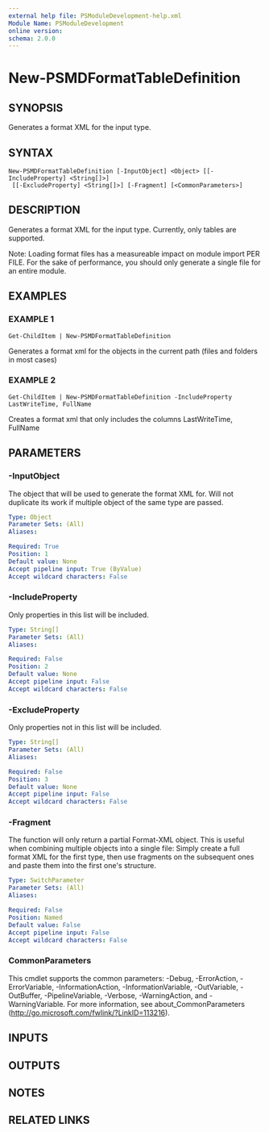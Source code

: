 ```yaml
---
external help file: PSModuleDevelopment-help.xml
Module Name: PSModuleDevelopment
online version:
schema: 2.0.0
---
```


# New-PSMDFormatTableDefinition

## SYNOPSIS
Generates a format XML for the input type.

## SYNTAX

```
New-PSMDFormatTableDefinition [-InputObject] <Object> [[-IncludeProperty] <String[]>]
 [[-ExcludeProperty] <String[]>] [-Fragment] [<CommonParameters>]
```

## DESCRIPTION
Generates a format XML for the input type.
Currently, only tables are supported.

Note:
Loading format files has a measureable impact on module import PER FILE.
For the sake of performance, you should only generate a single file for an entire module.

## EXAMPLES

### EXAMPLE 1
```
Get-ChildItem | New-PSMDFormatTableDefinition
```

Generates a format xml for the objects in the current path (files and folders in most cases)

### EXAMPLE 2
```
Get-ChildItem | New-PSMDFormatTableDefinition -IncludeProperty LastWriteTime, FullName
```

Creates a format xml that only includes the columns LastWriteTime, FullName

## PARAMETERS

### -InputObject
The object that will be used to generate the format XML for.
Will not duplicate its work if multiple object of the same type are passed.

```yaml
Type: Object
Parameter Sets: (All)
Aliases:

Required: True
Position: 1
Default value: None
Accept pipeline input: True (ByValue)
Accept wildcard characters: False
```

### -IncludeProperty
Only properties in this list will be included.

```yaml
Type: String[]
Parameter Sets: (All)
Aliases:

Required: False
Position: 2
Default value: None
Accept pipeline input: False
Accept wildcard characters: False
```

### -ExcludeProperty
Only properties not in this list will be included.

```yaml
Type: String[]
Parameter Sets: (All)
Aliases:

Required: False
Position: 3
Default value: None
Accept pipeline input: False
Accept wildcard characters: False
```

### -Fragment
The function will only return a partial Format-XML object.
This is useful when combining multiple objects into a single file:
Simply create a full format XML for the first type, then use fragments on the subsequent ones and paste them into the first one's structure.

```yaml
Type: SwitchParameter
Parameter Sets: (All)
Aliases:

Required: False
Position: Named
Default value: False
Accept pipeline input: False
Accept wildcard characters: False
```

### CommonParameters
This cmdlet supports the common parameters: -Debug, -ErrorAction, -ErrorVariable, -InformationAction, -InformationVariable, -OutVariable, -OutBuffer, -PipelineVariable, -Verbose, -WarningAction, and -WarningVariable.
For more information, see about_CommonParameters (http://go.microsoft.com/fwlink/?LinkID=113216).

## INPUTS

## OUTPUTS

## NOTES

## RELATED LINKS
